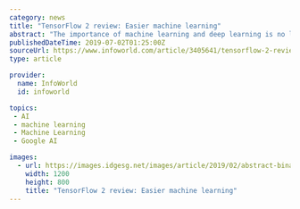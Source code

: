 ```yaml
---
category: news
title: "TensorFlow 2 review: Easier machine learning"
abstract: "The importance of machine learning and deep learning is no longer in doubt. After decades of promise, hype, and disappointment, both have led to practical applications. We haven’t gotten to the point where machine learning or deep learning applications ..."
publishedDateTime: 2019-07-02T01:25:00Z
sourceUrl: https://www.infoworld.com/article/3405641/tensorflow-2-review-easier-end-to-end-machine-learning.html
type: article

provider:
  name: InfoWorld
  id: infoworld

topics:
 - AI
 - machine learning
 - Machine Learning
 - Google AI

images:
  - url: https://images.idgesg.net/images/article/2019/02/abstract-binary-vortex_matrix_motion_digtial-transformation_disruption_-by-simon-carter-peter-crowther-getty-100786981-large.3x2.jpg
    width: 1200
    height: 800
    title: "TensorFlow 2 review: Easier machine learning"
---
```

